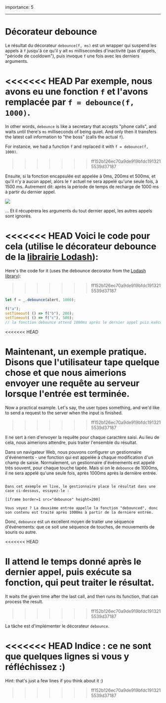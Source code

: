 importance: 5

---

# Décorateur debounce

Le résultat du décorateur `debounce(f, ms)` est un wrapper qui suspend les appels à `f` jusqu'à ce qu'il y ait `ms` millisecondes d'inactivité (pas d'appels, "période de cooldown"), puis invoque `f` une fois avec les derniers arguments.

<<<<<<< HEAD
Par exemple, nous avons eu une fonction `f` et l'avons remplacée par `f = debounce(f, 1000)`.
=======
In other words, `debounce` is like a secretary that accepts "phone calls", and waits until there's `ms` milliseconds of being quiet. And only then it transfers the latest call information to "the boss" (calls the actual `f`).

For instance, we had a function `f` and replaced it with `f = debounce(f, 1000)`.
>>>>>>> ff152b126ec70a9de919bfdc1913215539d37187

Ensuite, si la fonction encapsulée est appelée à 0ms, 200ms et 500ms, et qu'il n'y a aucun appel, alors le `f` actuel ne sera appelé qu'une seule fois, à 1500 ms. Autrement dit: après la période de temps de recharge de 1000 ms à partir du dernier appel.

![](debounce.svg)

... Et il récupérera les arguments du tout dernier appel, les autres appels sont ignorés.

<<<<<<< HEAD
Voici le code pour cela (utilise le décorateur debounce de la [librairie Lodash](https://lodash.com/docs/4.17.15#debounce)):
=======
Here's the code for it (uses the debounce decorator from the [Lodash library](https://lodash.com/docs/4.17.15#debounce)):
>>>>>>> ff152b126ec70a9de919bfdc1913215539d37187

```js
let f = _.debounce(alert, 1000);

f("a"); 
setTimeout( () => f("b"), 200);
setTimeout( () => f("c"), 500); 
// la fonction debounce attend 1000ms après le dernier appel puis exécute : alert("c")
```

<<<<<<< HEAD

Maintenant, un exemple pratique. Disons que l'utilisateur tape quelque chose et que nous aimerions envoyer une requête au serveur lorsque l'entrée est terminée.
=======
Now a practical example. Let's say, the user types something, and we'd like to send a request to the server when the input is finished.
>>>>>>> ff152b126ec70a9de919bfdc1913215539d37187

Il ne sert à rien d'envoyer la requête pour chaque caractère saisi. Au lieu de cela, nous aimerions attendre, puis traiter l'ensemble du résultat.

Dans un navigateur Web, nous pouvons configurer un gestionnaire d'événements - une fonction qui est appelée à chaque modification d'un champ de saisie. Normalement, un gestionnaire d'événements est appelé très souvent, pour chaque touche tapée. Mais si on le `debounce` de 1000ms, il ne sera appelé qu'une seule fois, après 1000ms après la dernière entrée.

```online

Dans cet exemple en live, le gestionnaire place le résultat dans une case ci-dessous, essayez-le :

[iframe border=1 src="debounce" height=200]

Vous voyez ? La deuxième entrée appelle la fonction "debounced", donc son contenu est traité après 1000ms à partir de la dernière entrée.
```

Donc, `debounce` est un excellent moyen de traiter une séquence d'événements: que ce soit une séquence de touches, de mouvements de souris ou autre.

<<<<<<< HEAD

Il attend le temps donné après le dernier appel, puis exécute sa fonction, qui peut traiter le résultat.
=======
It waits the given time after the last call, and then runs its function, that can process the result.
>>>>>>> ff152b126ec70a9de919bfdc1913215539d37187

La tâche est d'implémenter le décorateur `debounce`.

<<<<<<< HEAD
Indice : ce ne sont que quelques lignes si vous y réfléchissez :)
=======
Hint: that's just a few lines if you think about it :)
>>>>>>> ff152b126ec70a9de919bfdc1913215539d37187

